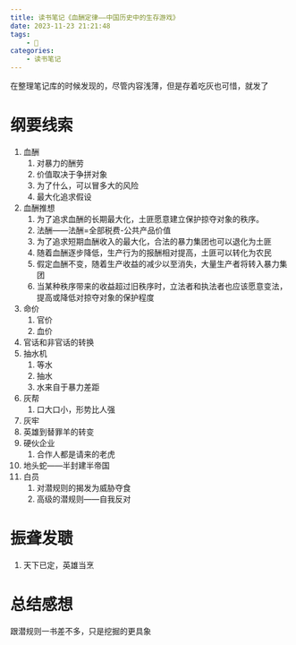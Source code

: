 ```yaml
---
title: 读书笔记《血酬定律——中国历史中的生存游戏》
date: 2023-11-23 21:21:48
tags: 
    - 🌟
categories:
    - 读书笔记
---
```


在整理笔记库的时候发现的，尽管内容浅薄，但是存着吃灰也可惜，就发了

<!--more-->

# 纲要线索
1. 血酬
	1. 对暴力的酬劳
	2. 价值取决于争拼对象
	3. 为了什么，可以冒多大的风险
	4. 最大化追求假设
2. 血酬推想
	1. 为了追求血酬的长期最大化，土匪愿意建立保护掠夺对象的秩序。
	2. 法酬——法酬=全部税费-公共产品价值
	3. 为了追求短期血酬收入的最大化，合法的暴力集团也可以退化为土匪
	4. 随着血酬逐步降低，生产行为的报酬相对提高，土匪可以转化为农民
	5. 假定血酬不变，随着生产收益的减少以至消失，大量生产者将转入暴力集团
	6. 当某种秩序带来的收益超过旧秩序时，立法者和执法者也应该愿意变法，提高或降低对掠夺对象的保护程度
3. 命价
	1. 官价
	2. 血价
4. 官话和非官话的转换
5. 抽水机
	1. 等水
	2. 抽水
	3. 水来自于暴力差距
6. 灰帮
	1. 口大口小，形势比人强
7. 灰牢
8. 英雄到替罪羊的转变
9. 硬伙企业
	1. 合作人都是请来的老虎
10. 地头蛇——半封建半帝国
11. 白员
	1. 对潜规则的揭发为威胁夺食
	2. 高级的潜规则——自我反对
# 振聋发聩
1. 天下已定，英雄当烹
# 总结感想
跟潜规则一书差不多，只是挖掘的更具象